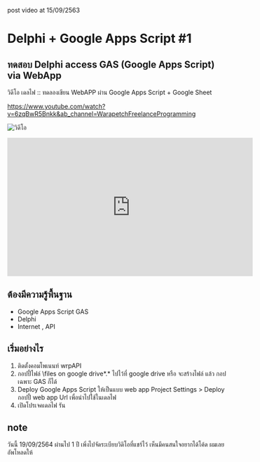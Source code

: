 

post video at 15/09/2563
# Delphi + Google Apps Script #1
## ทดสอบ Delphi access GAS (Google Apps Script) via WebApp

วิดีโอ
เดลไฟ :: ทดลองเขียน WebAPP ผ่าน Google Apps Script + Google Sheet

https://www.youtube.com/watch?v=6zqBwR5Bnkk&ab_channel=WarapetchFreelanceProgramming

![วิดีโอ](https://img.youtube.com/vi/6zqBwR5Bnkk/0.jpg)

<!-- Corresponsing iframe markup copied from youtube embed of the corresponding video -->
<iframe width="560" height="315" src="https://www.youtube.com/embed/6zqBwR5Bnkk" frameborder="0" allow="accelerometer; autoplay; encrypted-media; gyroscope; picture-in-picture" allowfullscreen></iframe>

## ต้องมีความรู้พื้นฐาน
- Google Apps Script GAS
- Delphi
- Internet , API

## เริ่มอย่างไร
1. ติดตั้งคอมโพเนนท์ wrpAPI
2. กอปปี้ไฟล์ \files on google drive\*.* ไปไว้ที่ google drive
   หรือ จะสร้างไฟล์ แล้ว กอปเฉพาะ GAS ก็ได้
3. Deploy Google Apps Script ให้เป็นแบบ web app
   Project Settings > Deploy
   กอปปี้ web app Url เพื่อนำไปใช้ในเดลไฟ
4. เปิดโปรเจคเดลไฟ  รัน


## note
วันนี้ 19/09/2564
ผ่านไป 1 ปี เพิ่งไปจัดระเบียบวิดิโอที่แชร์ไว้
เห็นมีคนสนใจอยากได้โค้ด ผมเลยอัพโหลดให้
